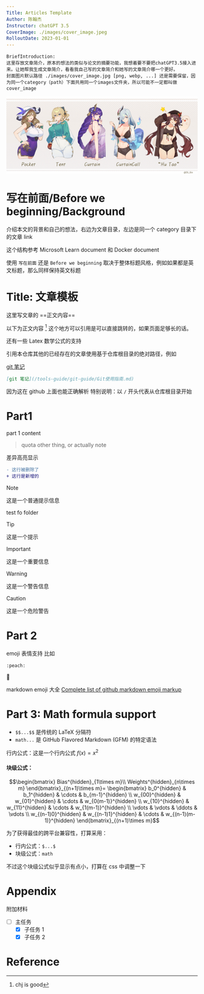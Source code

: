 ```yaml
---
Title: Articles Template
Author: 陈翰杰
Instructor: chatGPT 3.5
CoverImage: ./images/cover_image.jpeg
RolloutDate: 2023-01-01
---
```


```
BriefIntroduction: 
这里存放文章简介，原本的想法的类似与论文的摘要功能，我想着要不要把chatGPT3.5接入进来。让她帮我生成文章简介，看看我自己写的文章简介和她写的文章简介哪一个更好。
封面图片默认路径 ./images/cover_image.jpg [png, webp, ...] 还是需要保留，因为同一个category（path）下面共用同一个images文件夹，所以可能不一定都叫做cover_image
```

<!-- split -->

![cover image](./images/cover_image.jpeg)

# 写在前面/Before we beginning/Background

介绍本文的背景和自己的想法，右边为文章目录，左边是同一个 category 目录下的文章 link 

这个结构参考 Microsoft Learn document 和 Docker document

使用 `写在前面` 还是 `Before we beginning` 取决于整体标题风格，例如如果都是英文标题，那么同样保持英文标题

# Title: 文章模板

这里写文章的 ==正文内容==

以下为正文内容 [^引用 1] 这个地方可以引用是可以直接跳转的，如果页面足够长的话。

还有一些 Latex 数学公式的支持

引用本仓库其他的已经存在的文章使用基于仓库根目录的绝对路径，例如

[git 笔记](/tools-guide/git-guide/Git使用指南.md)

```markdown
[git 笔记](/tools-guide/git-guide/Git使用指南.md)
```

因为这在 github 上面也能正确解析 特别说明：以 `/` 开头代表从仓库根目录开始

# Part1

part 1 content

> quota other thing, or actually note

差异高亮显示

```diff
- 这行被删除了
+ 这行是新增的
```

> [!NOTE]
> 这是一个普通提示信息
>
> test fo folder

> [!TIP]
> 这是一个提示

> [!IMPORTANT]
> 这是一个重要信息

> [!WARNING]
> 这是一个警告信息

> [!CAUTION] 
> 这是一个危险警告

# Part 2

emoji 表情支持 比如

```emoji
:peach:
```

:peach:

markdown emoji 大全 [Complete list of github markdown emoji markup](https://gist.github.com/rxaviers/7360908)

# Part 3: Math formula support

- `$$...$$` 是传统的 LaTeX 分隔符
- `math...` 是 GitHub Flavored Markdown (GFM) 的特定语法

行内公式：这是一个行内公式 $f(x) = x^2$

#### 块级公式：

````math
\begin{bmatrix}
Bias^{hidden}_{1\times m}\\
Weights^{hidden}_{n\times m}
\end{bmatrix}_{(n+1)\times m}=
\begin{bmatrix}
b_0^{hidden} & b_1^{hidden} & \cdots & b_{m-1}^{hidden} \\
w_{00}^{hidden} & w_{01}^{hidden} & \cdots & w_{0(m-1)}^{hidden} \\
w_{10}^{hidden} & w_{11}^{hidden} & \cdots & w_{1(m-1)}^{hidden} \\
\vdots & \vdots & \ddots & \vdots \\
w_{(n-1)0}^{hidden} & w_{(n-1)1}^{hidden} & \cdots & w_{(n-1)(m-1)}^{hidden}
\end{bmatrix}_{(n+1)\times m}
````

为了获得最佳的跨平台兼容性，打算采用：

- 行内公式：`$...$`
- 块级公式：```` math ````

不过这个块级公式似乎显示有点小，打算在 css 中调整一下

# Appendix

附加材料

- [ ] 主任务
  - [x] 子任务 1
  - [x] 子任务 2

# Reference

[^引用 1]: chj is good